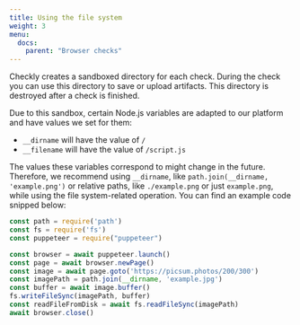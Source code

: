 ```yaml
---
title: Using the file system
weight: 3
menu:
  docs:
    parent: "Browser checks"
---
```


Checkly creates a sandboxed directory for each check. During the check you can use this directory to save or upload artifacts. This directory is destroyed after a check is finished.

Due to this sandbox, certain Node.js variables are adapted to our platform and have values we set for them:
* `__dirname` will have the value of `/`
* `__filename` will have the value of `/script.js`

The values these variables correspond to might change in the future. Therefore, we recommend using `__dirname`, like `path.join(__dirname, 'example.png')` or relative paths, like `./example.png` or just `example.png`, while using the file system-related operation. You can find an example code snipped below:

```javascript
const path = require('path')
const fs = require('fs')
const puppeteer = require("puppeteer")

const browser = await puppeteer.launch()
const page = await browser.newPage()
const image = await page.goto('https://picsum.photos/200/300')
const imagePath = path.join(__dirname, 'example.jpg')
const buffer = await image.buffer()
fs.writeFileSync(imagePath, buffer)
const readFileFromDisk = await fs.readFileSync(imagePath)
await browser.close()
```